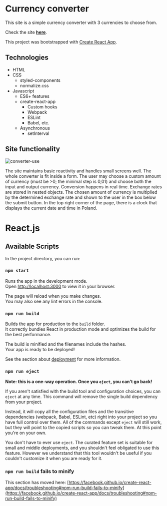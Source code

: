 # Currency converter

This site is a simple currency converter with 3 currencies to choose from.

Check the site [**here**](https://kvasir124.github.io/currency-converter-react/).

This project was bootstrapped with [Create React App](https://github.com/facebook/create-react-app).

## Technologies
* HTML
* CSS
  * styled-components
  * normalize.css
* Javascript
  * ES6+ features
  * create-react-app
    * Custom hooks
    * Webpack
    * ESLint
    * Babel, etc.
  * Asynchronous
    * setInterval

## Site functionality
![converter-use](https://github.com/Kvasir124/currency-converter/assets/141030238/824fea5a-12ec-4087-9a66-47ee2164813d)

The site maintains basic reactivity and handles small screens well. The whole converter is fit inside a form. The user may choose a custom amount of currency (must be >0;  the minimal step is 0,01) and choose both the input and output currency. Conversion happens in real time. Exchange rates are stored in nested objects. The chosen amount of currency is multiplied by the determined exchange rate and shown to the user in the box below the submit button. In the top right corner of the page, there is a clock that displays the current date and time in Poland.

# React.js

## Available Scripts

In the project directory, you can run:

### `npm start`

Runs the app in the development mode.\
Open [http://localhost:3000](http://localhost:3000) to view it in your browser.

The page will reload when you make changes.\
You may also see any lint errors in the console.

### `npm run build`

Builds the app for production to the `build` folder.\
It correctly bundles React in production mode and optimizes the build for the best performance.

The build is minified and the filenames include the hashes.\
Your app is ready to be deployed!

See the section about [deployment](https://facebook.github.io/create-react-app/docs/deployment) for more information.

### `npm run eject`

**Note: this is a one-way operation. Once you `eject`, you can't go back!**

If you aren't satisfied with the build tool and configuration choices, you can `eject` at any time. This command will remove the single build dependency from your project.

Instead, it will copy all the configuration files and the transitive dependencies (webpack, Babel, ESLint, etc) right into your project so you have full control over them. All of the commands except `eject` will still work, but they will point to the copied scripts so you can tweak them. At this point you're on your own.

You don't have to ever use `eject`. The curated feature set is suitable for small and middle deployments, and you shouldn't feel obligated to use this feature. However we understand that this tool wouldn't be useful if you couldn't customize it when you are ready for it.

### `npm run build` fails to minify

This section has moved here: [https://facebook.github.io/create-react-app/docs/troubleshooting#npm-run-build-fails-to-minify](https://facebook.github.io/create-react-app/docs/troubleshooting#npm-run-build-fails-to-minify)
